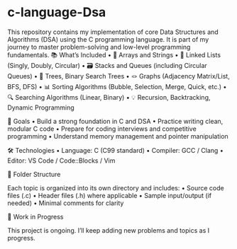 # c-language-Dsa
This repository contains my implementation of core Data Structures and Algorithms (DSA) using the C programming language. It is part of my journey to master problem-solving and low-level programming fundamentals.
📚 What’s Included
	•	🔢 Arrays and Strings
	•	🧵 Linked Lists (Singly, Doubly, Circular)
	•	🗃️ Stacks and Queues (including Circular Queues)
	•	🌳 Trees, Binary Search Trees
	•	🪢 Graphs (Adjacency Matrix/List, BFS, DFS)
	•	📊 Sorting Algorithms (Bubble, Selection, Merge, Quick, etc.)
	•	🔍 Searching Algorithms (Linear, Binary)
	•	💡 Recursion, Backtracking, Dynamic Programming

🎯 Goals
	•	Build a strong foundation in C and DSA
	•	Practice writing clean, modular C code
	•	Prepare for coding interviews and competitive programming
	•	Understand memory management and pointer manipulation

🛠 Technologies
	•	Language: C (C99 standard)
	•	Compiler: GCC / Clang
	•	Editor: VS Code / Code::Blocks / Vim

📁 Folder Structure

Each topic is organized into its own directory and includes:
	•	Source code files (.c)
	•	Header files (.h) where applicable
	•	Sample input/output (if needed)
	•	Minimal comments for clarity

🚧 Work in Progress

This project is ongoing. I’ll keep adding new problems and topics as I progress.
